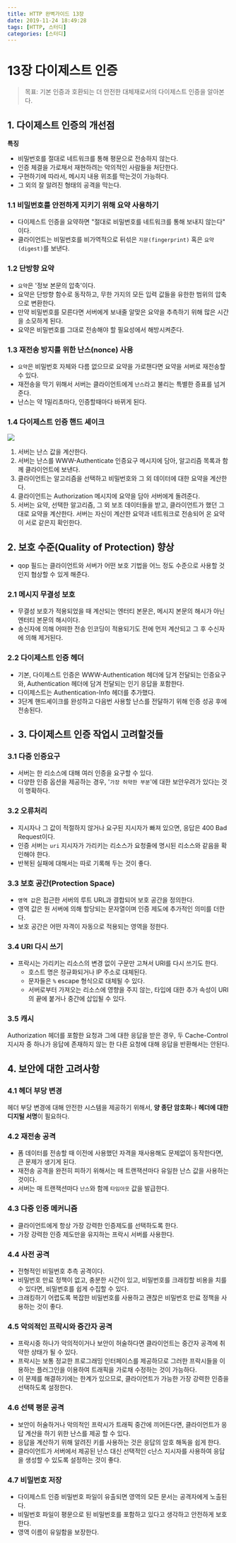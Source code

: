 ```yaml
---
title: HTTP 완벽가이드 13장
date: 2019-11-24 18:49:28
tags: [HTTP, 스터디]
categories: [스터디]
---
```

# 13장 다이제스트 인증

> 목표: 기본 인증과 호환되는 더 안전한 대체재로서의 다이제스트 인증을 알아본다.

## 1. 다이제스트 인증의 개선점

**특징**

- 비밀번호를 절대로 네트워크를 통해 평문으로 전송하지 않는다.
- 인증 체결을 가로채서 재현하려는 악의적인 사람들을 처단한다.
- 구현하기에 따라서, 메시지 내용 위조를 막는것이 가능하다.
- 그 외의 잘 알려진 형태의 공격을 막는다.

### 1.1 비밀번호를 안전하게 지키기 위해 요약 사용하기

- 다이제스트 인증을 요약하면 "절대로 비밀번호를 네트워크를 통해 보내지 않는다" 이다.
- 클라이언트는 비밀번호를 비가역적으로 뒤섞은 `지문(fingerprint)` 혹은 `요약(digest)`를 보낸다.

### 1.2 단방향 요약

- `요약`은 '정보 본문의 압축'이다.
- 요약은 단방향 함수로 동작하고, 무한 가지의 모든 입력 값들을 유한한 범위의 압축으로 변환한다.
- 만약 비밀번호를 모른다면 서버에게 보내줄 알맞은 요약을 추측하기 위해 많은 시간을 소모하게 된다.
- 요약은 비밀번호를 그대로 전송해야 할 필요성에서 해방시켜준다.

### 1.3 재전송 방지를 위한 난스(nonce) 사용

- `요약`은 비밀번호 자체와 다름 없으므로 요약을 가로챈다면 요약을 서버로 재전송할 수 있다.
- 재전송을 막기 위해서 서버는 클라이언트에게 `난스`라고 불리는 특별한 증표를 넘겨준다.
- 난스는 약 1밀리초마다, 인증할때마다 바뀌게 된다.

### 1.4 다이제스트 인증 핸드 셰이크

![](/images/http-guide-chap13.png)

1. 서버는 난스 값을 계산한다.
2. 서버는 난스를 WWW-Authenticate 인증요구 메시지에 담아, 알고리즘 목록과 함께 클라이언트에 보낸다.
3. 클라이언트는 알고리즘을 선택하고 비밀번호와 그 외 데이터에 대한 요약을 계산한다.
4. 클라이언트는 Authorization 메시지에 요약을 담아 서버에게 돌려준다.
5. 서버는 요약, 선택한 알고리즘, 그 외 보조 데이터들을 받고, 클라이언트가 했던 그대로 요약을 계산한다. 서버는 자신이 계산한 요약과 네트워크로 전송되어 온 요약이 서로 같은지 확인한다.

## 2. 보호 수준(Quality of Protection) 향상

- qop 필드는 클라이언트와 서버가 어떤 보호 기법을 어느 정도 수준으로 사용할 것인지 협상할 수 있게 해준다.

### 2.1 메시지 무결성 보호

- 무결성 보호가 적용되었을 때 계산되는 엔터티 본문은, 메시지 본문의 해시가 아닌 엔터티 본문의 해시이다.
- 송신자에 의해 어떠한 전송 인코딩이 적용되기도 전에 먼저 계산되고 그 후 수신자에 의해 제거된다.

### 2.2 다이제스트 인증 헤더

- 기본, 다이제스트 인증은 WWW-Authentication 헤더에 담겨 전달되는 인증요구와, Authentication 헤더에 담겨 전달되는 인기 응답을 포함한다.
- 다이제스트는 Authentication-Info 헤더를 추가했다.
- 3단계 핸드셰이크를 완성하고 다음번 사용할 난스를 전달하기 위해 인증 성공 후에 전송된다.
- ## 3. 다이제스트 인증 작업시 고려할것들

### 3.1  다중 인증요구

- 서버는 한 리소스에 대해 여러 인증을 요구할 수 있다.
- 다양한 인증 옵션을 제공하는 경우, '`가장 허약한 부분`'에 대한 보안우려가 있다는 것이 명확하다.

### 3.2 오류처리

- 지시자나 그 값이 적절하지 않거나 요구된 지시자가 빠져 있으면, 응답은 400 Bad Request이다.
- 인증 서버는 `uri` 지시자가 가리키는 리소스가 요청줄에 명시된 리소스와 같음을 확인해야 한다.
- 반복된 실패에 대해서는 따로 기록해 두는 것이 좋다.

### 3.3 보호 공간(Protection Space)

- `영역 값`은 접근한 서버의 루트 URL과 결합되어 보호 공간을 정의한다.
- 영역 값은 원 서버에 의해 할당되는 문자열이며 인증 제도에 추가적인 의미를 더한다.
- 보호 공간은 어떤 자격이 자동으로 적용되는 영역을 정한다.

### 3.4 URI 다시 쓰기

- 프락시는 가리키는 리소스의 변경 없이 구문만 고쳐서 URI를 다시 쓰기도 한다.
    - 호스트 명은 정규화되거나 IP 주소로 대체된다.
    - 문자들은 `%` escape 형식으로 대체될 수 있다.
    - 서버로부터 가져오는 리소스에 영향을 주지 않는, 타입에 대한 추가 속성이 URI의 끝에 붙거나 중간에 삽입될 수 있다.

### 3.5 캐시

Authorization 헤더를 포함한 요청과 그에 대한 응답을 받은 경우, 두 Cache-Control 지시자 중 하나가 응답에 존재하지 않는 한 다른 요청에 대해 응답을 반환해서는 안된다.

## 4. 보안에 대한 고려사항

### 4.1 헤더 부당 변경

헤더 부당 변경에 대해 안전한 시스템을 제공하기 위해서, **양 종단 암호화**나 **헤더에 대한 디지털 서명**이 필요하다.

### 4.2 재전송 공격

- 폼 데이터를 전송할 때 이전에 사용했던 자격을 재사용해도 문제없이 동작한다면, 큰 문제가 생기게 된다.
- 재전송 공격을 완전히 피하기 위해서는 매 트랜잭션마다 유일한 난스 값을 사용하는 것이다.
- 서버는 매 트랜잭션마다 `난스`와 함께 `타임아웃` 값을 발급한다.

### 4.3 다중 인증 메커니즘

- 클라이언트에게 항상 가장 강력한 인증제도를 선택하도록 한다.
- 가장 강력한 인증 제도만을 유지하는 프락시 서버를 사용한다.

### 4.4 사전 공격

- 전형적인 비밀번호 추측 공격이다.
- 비밀번호 만료 정책이 없고, 충분한 시간이 있고, 비밀번호를 크래킹할 비용을 치를 수 있다면, 비밀번호를 쉽게 수집할 수 있다.
- 크래킹하기 어렵도록 복잡한 비밀번호를 사용하고 괜찮은 비밀번호 만료 정책을 사용하는 것이 좋다.

### 4.5 악의적인 프락시와 중간자 공격

- 프락시중 하나가 악의적이거나 보안이 허술하다면 클라이언트는 중간자 공격에 취약한 상태가 될 수 있다.
- 프락시는 보통 정교한 프로그래밍 인터페이스를 제공하므로 그러한 프락시들을 이용하는 플러그인을 이용하여 트래픽을 가로채 수정하는 것이 가능하다.
- 이 문제를 해결하기에는 한계가 있으므로, 클라이언트가 가능한 가장 강력한 인증을 선택하도록 설정한다.

### 4.6 선택 평문 공격

- 보안이 허술하거나 악의적인 프락시가 트래픽 중간에 끼어든다면, 클라이언트가 응답 계산을 하기 위한 난스를 제공 할 수 있다.
- 응답을 계산하기 위해 알려진 키를 사용하는 것은 응답의 암호 해독을 쉽게 한다.
- 클라이언트가 서버에서 제공된 난스 대신 선택적인 c난스 지시자를 사용하여 응답을 생성할 수 있도록 설정하는 것이 좋다.

### 4.7 비밀번호 저장

- 다이제스트 인증 비밀번호 파일이 유출되면 영역의 모든 문서는 공격자에게 노출된다.
- 비밀번호 파일이 평문으로 된 비밀번호를 포함하고 있다고 생각하고 안전하게 보호한다.
- 영역 이름이 유일함을 보장한다.